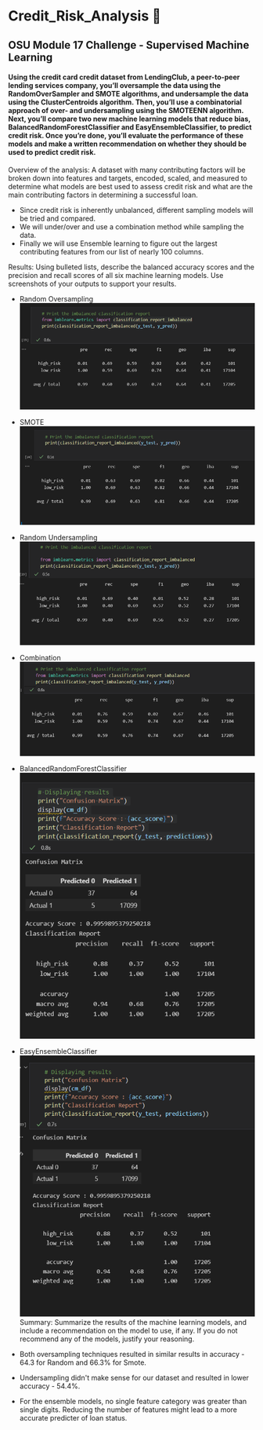 # Credit_Risk_Analysis :house_with_garden:

## OSU Module 17 Challenge - Supervised Machine Learning


#### Using the credit card credit dataset from LendingClub, a peer-to-peer lending services company, you’ll oversample the data using the RandomOverSampler and SMOTE algorithms, and undersample the data using the ClusterCentroids algorithm. Then, you’ll use a combinatorial approach of over- and undersampling using the SMOTEENN algorithm. Next, you’ll compare two new machine learning models that reduce bias, BalancedRandomForestClassifier and EasyEnsembleClassifier, to predict credit risk. Once you’re done, you’ll evaluate the performance of these models and make a written recommendation on whether they should be used to predict credit risk.


Overview of the analysis: A dataset with many contributing factors will be broken down into features and targets, encoded, scaled, and measured to determine what models are best used to assess credit risk and what are the main contributing factors in determining a successful loan.

  * Since credit risk is inherently unbalanced, different sampling models will be tried and compared.
  * We will under/over and use a combination method while sampling the data.
  * Finally we will use Ensemble learning to figure out the largest contributing features from our list of nearly 100 columns.

Results: Using bulleted lists, describe the balanced accuracy scores and the precision and recall scores of all six machine learning models. Use screenshots of your outputs to support your results.

  * Random Oversampling
  ![](Resources/random_over.PNG)
  * SMOTE
  ![](Resources/smote.PNG)
  * Random Undersampling
  ![](Resources/under.PNG)
  * Combination
  ![](Resources/combo.PNG)

  * BalancedRandomForestClassifier
  ![](Resources/forest.PNG)

  * EasyEnsembleClassifier
  ![](Resources/een.PNG)
Summary: Summarize the results of the machine learning models, and include a recommendation on the model to use, if any. If you do not recommend any of the models, justify your reasoning.

  * Both oversampling techniques resulted in similar results in accuracy - 64.3 for Random and 66.3% for Smote.
  * Undersampling didn't make sense for our dataset and resulted in lower accuracy - 54.4%.
  * For the ensemble models, no single feature category was greater than single digits.  Reducing the number of features might lead to a more accurate predicter of loan status.
